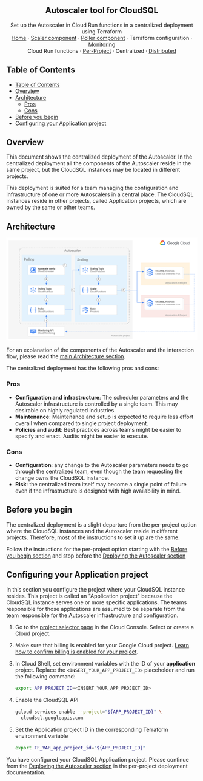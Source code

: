 <br />
<p align="center">
  <h2 align="center">Autoscaler tool for CloudSQL</h2>

  <p align="center">
    <!-- In one sentence: what does the code in this directory do? -->
    Set up the Autoscaler in Cloud Run functions in a centralized
    deployment using Terraform
    <br />
    <a href="../../../README.md">Home</a>
    ·
    <a href="../../../src/scaler/README.md">Scaler component</a>
    ·
    <a href="../../../src/poller/README.md">Poller component</a>
    ·
    Terraform configuration
    ·
    <a href="../README.md#Monitoring">Monitoring</a>
    <br />
    Cloud Run functions
    ·
    <a href="../per-project/README.md">Per-Project</a>
    ·
    Centralized
    ·
    <a href="../distributed/README.md">Distributed</a>

  </p>

</p>

## Table of Contents

- [Table of Contents](#table-of-contents)
- [Overview](#overview)
- [Architecture](#architecture)
  - [Pros](#pros)
  - [Cons](#cons)
- [Before you begin](#before-you-begin)
- [Configuring your Application project](#configuring-your-application-project)

## Overview

This document shows the centralized deployment of the Autoscaler.
In the centralized deployment all the components of the Autoscaler
reside in the same project, but the CloudSQL instances may be located in
different projects.

This deployment is suited for a team managing the configuration and
infrastructure of one or more Autoscalers in a central place. The CloudSQL
instances reside in other projects, called Application projects, which are owned
by the same or other teams.

## Architecture

![architecture-centralized](../../../resources/architecture-centralized.png)

For an explanation of the components of the Autoscaler and the
interaction flow, please read the
[main Architecture section](../README.md#architecture).

The centralized deployment has the following pros and cons:

### Pros

- **Configuration and infrastructure**: The scheduler parameters and the
  Autoscaler infrastructure is controlled by a single team. This may desirable
  on highly regulated industries.
- **Maintenance**: Maintenance and setup is expected to require less effort
  overall when compared to single project deployment.
- **Policies and audit**: Best practices across teams might be easier to
  specify and enact. Audits might be easier to execute.

### Cons

- **Configuration**: any change to the Autoscaler parameters needs to go
  through the centralized team, even though the team requesting the change
  owns the CloudSQL instance.
- **Risk**: the centralized team itself may become a single point of failure
  even if the infrastructure is designed with high availability in mind.

## Before you begin

The centralized deployment is a slight departure from the per-project option
where the CloudSQL instances and the Autoscaler reside in different projects.
Therefore, most of the instructions to set it up are the same.

Follow the instructions for the per-project option starting with the
[Before you begin section](../per-project/README.md#before-you-begin) and stop
before the
[Deploying the Autoscaler section](../per-project/README.md#deploying-the-autoscaler)

## Configuring your Application project

In this section you configure the project where your CloudSQL instance resides.
This project is called an "Application project" because the CloudSQL instance
serves one or more specific applications. The teams responsible for those
applications are assumed to be separate from the team responsible for the
Autoscaler infrastructure and configuration.

1.  Go to the [project selector page][project-selector] in the Cloud Console.
    Select or create a Cloud project.

2.  Make sure that billing is enabled for your Google Cloud project.
    [Learn how to confirm billing is enabled for your project][enable-billing].

3.  In Cloud Shell, set environment variables with the ID of your
    **application** project. Replace the `<INSERT_YOUR_APP_PROJECT_ID>`
    placeholder and run the following command:

    ```sh
    export APP_PROJECT_ID=<INSERT_YOUR_APP_PROJECT_ID>
    ```

4.  Enable the CloudSQL API

    ```sh
    gcloud services enable --project="${APP_PROJECT_ID}" \
      cloudsql.googleapis.com
    ```

5.  Set the Application project ID in the corresponding Terraform environment
    variable

    ```sh
    export TF_VAR_app_project_id="${APP_PROJECT_ID}"
    ```

You have configured your CloudSQL Application project. Please continue from the
[Deploying the Autoscaler section](../per-project/README.md#deploying-the-autoscaler)
in the per-project deployment documentation.

<!-- LINKS: https://www.markdownguide.org/basic-syntax/#reference-style-links -->

[project-selector]: https://console.cloud.google.com/projectselector2/home/dashboard
[enable-billing]: https://cloud.google.com/billing/docs/how-to/modify-project
